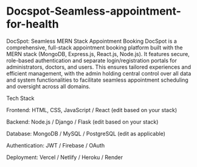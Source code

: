 # Docspot-Seamless-appointment-for-health

DocSpot: Seamless MERN Stack Appointment Booking DocSpot is a comprehensive, full-stack appointment booking platform built with the MERN stack (MongoDB, Express.js, React.js, Node.js). It features secure, role-based authentication and separate login/registration portals for administrators, doctors, and users. This ensures tailored experiences and efficient management, with the admin holding central control over all data and system functionalities to facilitate seamless appointment scheduling and oversight across all domains.

 Tech Stack

Frontend: HTML, CSS, JavaScript / React (edit based on your stack)

Backend: Node.js / Django / Flask (edit based on your stack)

Database: MongoDB / MySQL / PostgreSQL (edit as applicable)

Authentication: JWT / Firebase / OAuth

Deployment: Vercel / Netlify / Heroku / Render
